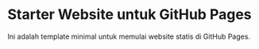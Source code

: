 # Starter Website untuk GitHub Pages

Ini adalah template minimal untuk memulai website statis di GitHub Pages.

